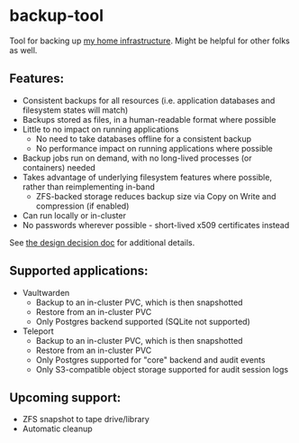 # backup-tool

Tool for backing up [my home infrastructure](https://github.com/solidDoWant/infra-mk3). Might be helpful for other folks as well.

## Features:
* Consistent backups for all resources (i.e. application databases and filesystem states will match)
* Backups stored as files, in a human-readable format where possible
* Little to no impact on running applications
    * No need to take databases offline for a consistent backup
    * No performance impact on running applications where possible
* Backup jobs run on demand, with no long-lived processes (or containers) needed
* Takes advantage of underlying filesystem features where possible, rather than reimplementing in-band
    * ZFS-backed storage reduces backup size via Copy on Write and compression (if enabled)
* Can run locally or in-cluster
* No passwords wherever possible - short-lived x509 certificates instead

See [the design decision doc](docs/design%20decisions.md) for additional details.

## Supported applications:
* Vaultwarden
    * Backup to an in-cluster PVC, which is then snapshotted
    * Restore from an in-cluster PVC
    * Only Postgres backend supported (SQLite not supported)
* Teleport
    * Backup to an in-cluster PVC, which is then snapshotted
    * Restore from an in-cluster PVC
    * Only Postgres supported for "core" backend and audit events
    * Only S3-compatible object storage supported for audit session logs

## Upcoming support:
* ZFS snapshot to tape drive/library
* Automatic cleanup
